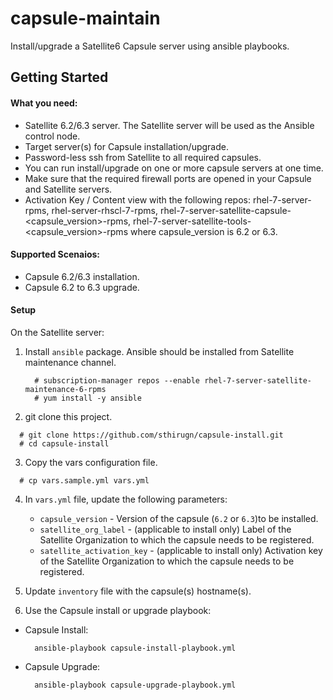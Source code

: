 # capsule-maintain
Install/upgrade a Satellite6 Capsule server using ansible playbooks.

## Getting Started

#### What you need: ####
- Satellite 6.2/6.3 server. The Satellite server will be used as the Ansible control node.
- Target server(s) for Capsule installation/upgrade.
- Password-less ssh from Satellite to all required capsules.
- You can run install/upgrade on one or more capsule servers at one time.
- Make sure that the required firewall ports are opened in your Capsule and Satellite servers.
- Activation Key / Content view with the following repos: rhel-7-server-rpms, rhel-server-rhscl-7-rpms, rhel-7-server-satellite-capsule-<capsule_version>-rpms, rhel-7-server-satellite-tools-<capsule_version>-rpms where capsule_version is 6.2 or 6.3.


#### Supported Scenaios: ####
- Capsule 6.2/6.3 installation.
- Capsule 6.2 to 6.3 upgrade.

#### Setup ####
On the Satellite server:

1. Install `ansible` package.  Ansible should be installed from Satellite maintenance channel.
   ```console
     # subscription-manager repos --enable rhel-7-server-satellite-maintenance-6-rpms
     # yum install -y ansible
   ```

2. git clone this project.
  ```console
    # git clone https://github.com/sthirugn/capsule-install.git
    # cd capsule-install
  ```

3. Copy the vars configuration file.
  ```console
    # cp vars.sample.yml vars.yml
  ```

4. In `vars.yml` file, update the following parameters:
   - `capsule_version` - Version of the capsule (`6.2` or `6.3`)to be installed.
   - `satellite_org_label` - (applicable to install only) Label of the Satellite Organization to which the capsule needs to be registered.
   - `satellite_activation_key` - (applicable to install only) Activation key of the Satellite Organization to which the capsule needs to be registered.

5. Update `inventory` file with the capsule(s) hostname(s).

6. Use the Capsule install or upgrade playbook:
  * Capsule Install:
    ```console
      ansible-playbook capsule-install-playbook.yml
    ```
  * Capsule Upgrade:
    ```console
      ansible-playbook capsule-upgrade-playbook.yml
    ```
